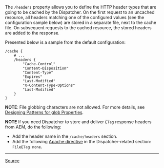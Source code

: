 The `/headers` property allows you to define the HTTP header types that are going to be cached by the Dispatcher. On the first request to an uncached resource, all headers matching one of the configured values (see the configuration sample below) are stored in a separate file, next to the cache file. On subsequent requests to the cached resource, the stored headers are added to the response.

Presented below is a sample from the default configuration:

```
/cache {
	# ...
	/headers {
		"Cache-Control"
		"Content-Disposition"
		"Content-Type"
		"Expires"
		"Last-Modified"
		"X-Content-Type-Options"
		"Last-Modified"
	}
}
```

**NOTE**: File globbing characters are not allowed. For more details, see [Designing Patterns for glob Properties](https://experienceleague.adobe.com/docs/experience-manager-dispatcher/using/configuring/dispatcher-configuration.html?lang=en#designing-patterns-for-glob-properties).

**NOTE** If you need Dispatcher to store and deliver `ETag` response headers from AEM, do the following:
- Add the header name in the `/cache/headers` section.
- Add the following [Apache directive](https://httpd.apache.org/docs/2.4/mod/core.html#fileetag) in the Dispatcher-related section: `FileETag none`.

---

[Source](https://experienceleague.adobe.com/docs/experience-manager-dispatcher/using/configuring/dispatcher-configuration.html?lang=en#caching-http-response-headers)
